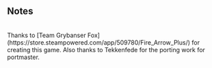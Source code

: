 ## Notes
<br/>
Thanks to [Team Grybanser Fox](https://store.steampowered.com/app/509780/Fire_Arrow_Plus/) for creating this game.  Also thanks to Tekkenfede for the porting work for portmaster.
<br/>
